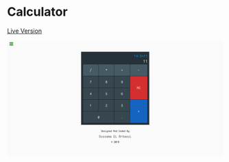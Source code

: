 # Calculator

[Live Version](https://elarous.github.io/calculator_fcc/)

![Screenshot of the project](screenshot.png)
